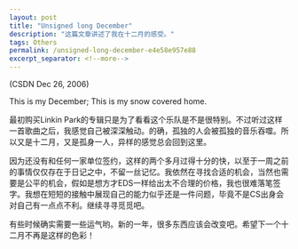 ```yaml
---
layout: post
title: "Unsigned long December"
description: "这篇文章讲述了我在十二月的感受。"
tags: Others
permalink: /unsigned-long-december-e4e58e957e88
excerpt_separator: <!--more-->
---
```

(CSDN Dec 26, 2006)

This is my December; This is my snow covered home.

最初购买Linkin Park的专辑只是为了看看这个乐队是不是很特别。不过听过这样一首歌曲之后，我感觉自己被深深触动。的确，孤独的人会被孤独的音乐吞噬。所以又是十二月，又是孤身一人，异样的感觉总会回到这里。

因为还没有和任何一家单位签约，这样的两个多月过得十分的快，以至于一周之前的事情仅仅存在于日记之中，不留一丝记忆。我依然在寻找合适的机会，当然也需要是公平的机会，假如是想方才EDS一样给出太不合理的价格，我也很难落笔签字。我想在短短的接触中展现自己的能力似乎还是一件问题，毕竟不是CS出身会对自己有一点点不利。继续寻寻觅觅吧。

有些时候确实需要一些运气哟。新的一年，很多东西应该会改变吧。希望下一个十二月不再是这样的色彩！
<!--more-->